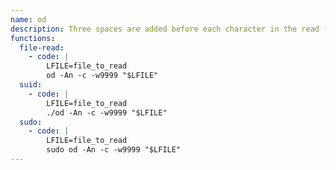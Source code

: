 ```yaml
---
name: od
description: Three spaces are added before each character in the read file, and non-printable chars are printed as backslash escape sequences.
functions:
  file-read:
    - code: |
        LFILE=file_to_read
        od -An -c -w9999 "$LFILE"
  suid:
    - code: |
        LFILE=file_to_read
        ./od -An -c -w9999 "$LFILE"
  sudo:
    - code: |
        LFILE=file_to_read
        sudo od -An -c -w9999 "$LFILE"
---
```

